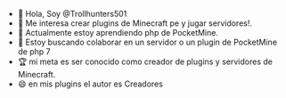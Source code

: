 - 👋 Hola, Soy @Trollhunters501
- 👀 Me interesa crear plugins de Minecraft pe y jugar servidores!.
- 🌱 Actualmente estoy aprendiendo php de PocketMine.
- 💞️ Estoy buscando colaborar en un servidor o un plugin de PocketMine de php 7
- 🏆 mi meta es ser conocido como creador de plugins y servidores de Minecraft.
- 😄 en mis plugins el autor es Creadores

<!---
Trollhunters501/Trollhunters501 su ✨ special ✨ repositorio because its `README.md` (this file) appears on your GitHub profile.
You can click the Preview link to take a look at your changes.
--->
